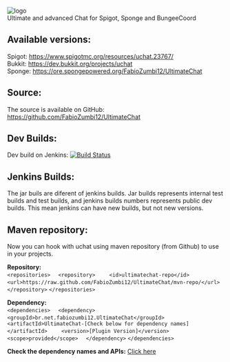 ![logo](https://media-elerium.cursecdn.com/attachments/123/595/uchat.png)  
Ultimate and advanced Chat for Spigot, Sponge and BungeeCoord

## Available versions:
Spigot: https://www.spigotmc.org/resources/uchat.23767/  
Bukkit: https://dev.bukkit.org/projects/uchat  
Sponge: https://ore.spongepowered.org/FabioZumbi12/UltimateChat

## Source:
The source is available on GitHub: https://github.com/FabioZumbi12/UltimateChat

## Dev Builds:
Dev build on Jenkins: [![Build Status](http://areaz12server.net.br:8080/buildStatus/icon?job=UltimateChat)](http://areaz12server.net.br:8080/job/UltimateChat/)

## Jenkins Builds:
The jar buils are diferent of jenkins builds.
Jar builds represents internal test builds and test builds, and jenkins builds numbers represents public dev builds.
This mean jenkins can have new builds, but not new versions.

## Maven repository:
Now you can hook with uchat using maven repository (from Github) to use in your projects.

**Repository:**  
`<repositories>`
`  <repository>`
`    <id>ultimatechat-repo</id>`
`    <url>https://raw.github.com/FabioZumbi12/UltimateChat/mvn-repo/</url>`
`  </repository>`
`</repositories>`

**Dependency:**  
`<dependencies>`
`  <dependency>`
`    <groupId>br.net.fabiozumbi12.UltimateChat</groupId>`
`    <artifactId>UltimateChat-[Check below for dependency names]</artifactId>`
`    <version>[Plugin Version]</version>`
`    <scope>provided</scope>`
`  </dependency>`
`</dependencies>`

**Check the dependency names and APIs:** [Click here](https://github.com/FabioZumbi12/UltimateChat/tree/mvn-repo/br/net/fabiozumbi12/UltimateChat)


